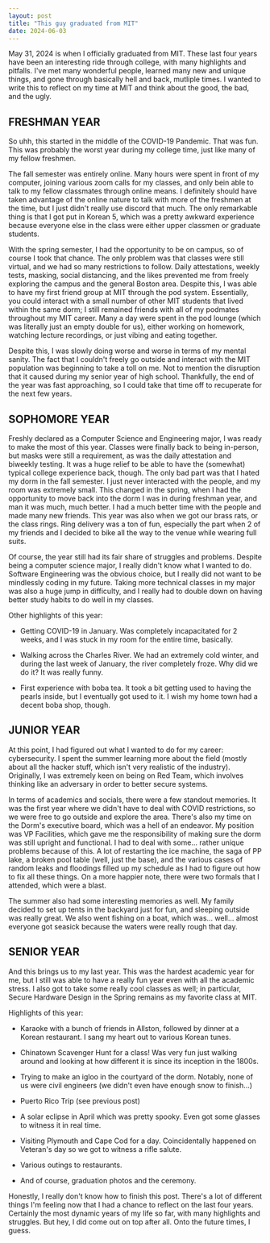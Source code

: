 ```yaml
---
layout: post
title: "This guy graduated from MIT"
date: 2024-06-03
---
```


May 31, 2024 is when I officially graduated from MIT. These last four years have been an interesting ride through college, with many highlights and pitfalls. I've met many wonderful people, learned many new and unique things, and gone through basically hell and back, mutliple times. I wanted to write this to reflect on my time at MIT and think about the good, the bad, and the ugly.

## FRESHMAN YEAR

So uhh, this started in the middle of the COVID-19 Pandemic. That was fun. This was probably the worst year during my college time, just like many of my fellow freshmen.

The fall semester was entirely online. Many hours were spent in front of my computer, joining various zoom calls for my classes, and only bein able to talk to my fellow classmates through online means. I definitely should have taken advantage of the online nature to talk with more of the freshmen at the time, but I just didn't really use discord that much. The only remarkable thing is that I got put in Korean 5, which was a pretty awkward experience because everyone else in the class were either upper classmen or graduate students.

With the spring semester, I had the opportunity to be on campus, so of course I took that chance. The only problem was that classes were still virtual, and we had so many restrictions to follow. Daily attestations, weekly tests, masking, social distancing, and the likes prevented me from freely exploring the campus and the general Boston area. Despite this, I was able to have my first friend group at MIT through the pod system. Essentially, you could interact with a small number of other MIT students that lived within the same dorm; I still remained friends with all of my podmates throughout my MIT career. Many a day were spent in the pod lounge (which was literally just an empty double for us), either working on homework, watching lecture recordings, or just vibing and eating together.

Despite this, I was slowly doing worse and worse in terms of my mental sanity. The fact that I couldn't freely go outside and interact with the MIT population was beginning to take a toll on me. Not to mention the disruption that it caused during my senior year of high school. Thankfully, the end of the year was fast approaching, so I could take that time off to recuperate for the next few years.


## SOPHOMORE YEAR

Freshly declared as a Computer Science and Engineering major, I was ready to make the most of this year. Classes were finally back to being in-person, but masks were still a requirement, as was the daily attestation and biweekly testing. It was a huge relief to be able to have the (somewhat) typical college experience back, though. The only bad part was that I hated my dorm in the fall semester. I just never interacted with the people, and my room was extremely small. This changed in the spring, when I had the opportunity to move back into the dorm I was in during freshman year, and man it was much, much better. I had a much better time with the people and made many new friends. This year was also when we got our brass rats, or the class rings. Ring delivery was a ton of fun, especially the part when 2 of my friends and I decided to bike all the way to the venue while wearing full suits.

Of course, the year still had its fair share of struggles and problems. Despite being a computer science major, I really didn't know what I wanted to do. Software Engineering was the obvious choice, but I really did not want to be mindlessly coding in my future. Taking more technical classes in my major was also a huge jump in difficulty, and I really had to double down on having better study habits to do well in my classes.

Other highlights of this year:

- Getting COVID-19 in January. Was completely incapacitated for 2 weeks, and I was stuck in my room for the entire time, basically.

- Walking across the Charles River. We had an extremely cold winter, and during the last week of January, the river completely froze. Why did we do it? It was really funny.

- First experience with boba tea. It took a bit getting used to having the pearls inside, but I eventually got used to it. I wish my home town had a decent boba shop, though.

## JUNIOR YEAR

At this point, I had figured out what I wanted to do for my career: cybersecurity. I spent the summer learning more about the field (mostly about all the hacker stuff, which isn't very realistic of the industry). Originally, I was extremely keen on being on Red Team, which involves thinking like an adversary in order to better secure systems.

In terms of academics and socials, there were a few standout memories. It was the first year where we didn't have to deal with COVID restrictions, so we were free to go outside and explore the area. There's also my time on the Dorm's executive board, which was a hell of an endeavor. My position was VP Facilities, which gave me the responsibility of making sure the dorm was still upright and functional. I had to deal with some... rather unique problems because of this. A lot of restarting the ice machine, the saga of PP lake, a broken pool table (well, just the base), and the various cases of random leaks and floodings filled up my schedule as I had to figure out how to fix all these things. On a more happier note, there were two formals that I attended, which were a blast.

The summer also had some interesting memories as well. My family decided to set up tents in the backyard just for fun, and sleeping outside was really great. We also went fishing on a boat, which was... well... almost everyone got seasick because the waters were really rough that day.

## SENIOR YEAR

And this brings us to my last year. This was the hardest academic year for me, but I still was able to have a really fun year even with all the academic stress. I also got to take some really cool classes as well; in particular, Secure Hardware Design in the Spring remains as my favorite class at MIT.

Highlights of this year:
- Karaoke with a bunch of friends in Allston, followed by dinner at a Korean restaurant. I sang my heart out to various Korean tunes.

- Chinatown Scavenger Hunt for a class! Was very fun just walking around and looking at how different it is since its inception in the 1800s.

- Trying to make an igloo in the courtyard of the dorm. Notably, none of us were civil engineers (we didn't even have enough snow to finish...)

- Puerto Rico Trip (see previous post)

- A solar eclipse in April which was pretty spooky. Even got some glasses to witness it in real time.

- Visiting Plymouth and Cape Cod for a day. Coincidentally happened on Veteran's day so we got to witness a rifle salute.

- Various outings to restaurants.

- And of course, graduation photos and the ceremony.

Honestly, I really don't know how to finish this post. There's a lot of different things I'm feeling now that I had a chance to reflect on the last four years. Certainly the most dynamic years of my life so far, with many highlights and struggles. But hey, I did come out on top after all. Onto the future times, I guess.